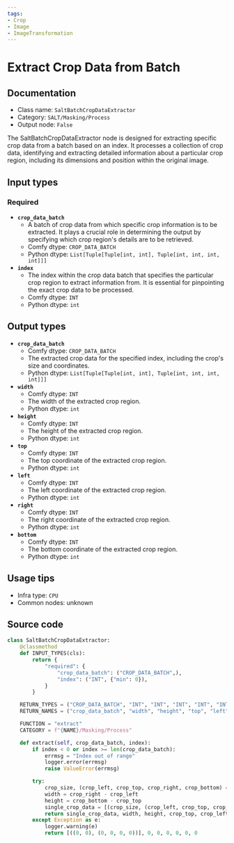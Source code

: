 ```yaml
---
tags:
- Crop
- Image
- ImageTransformation
---
```


# Extract Crop Data from Batch
## Documentation
- Class name: `SaltBatchCropDataExtractor`
- Category: `SALT/Masking/Process`
- Output node: `False`

The SaltBatchCropDataExtractor node is designed for extracting specific crop data from a batch based on an index. It processes a collection of crop data, identifying and extracting detailed information about a particular crop region, including its dimensions and position within the original image.
## Input types
### Required
- **`crop_data_batch`**
    - A batch of crop data from which specific crop information is to be extracted. It plays a crucial role in determining the output by specifying which crop region's details are to be retrieved.
    - Comfy dtype: `CROP_DATA_BATCH`
    - Python dtype: `List[Tuple[Tuple[int, int], Tuple[int, int, int, int]]]`
- **`index`**
    - The index within the crop data batch that specifies the particular crop region to extract information from. It is essential for pinpointing the exact crop data to be processed.
    - Comfy dtype: `INT`
    - Python dtype: `int`
## Output types
- **`crop_data_batch`**
    - Comfy dtype: `CROP_DATA_BATCH`
    - The extracted crop data for the specified index, including the crop's size and coordinates.
    - Python dtype: `List[Tuple[Tuple[int, int], Tuple[int, int, int, int]]]`
- **`width`**
    - Comfy dtype: `INT`
    - The width of the extracted crop region.
    - Python dtype: `int`
- **`height`**
    - Comfy dtype: `INT`
    - The height of the extracted crop region.
    - Python dtype: `int`
- **`top`**
    - Comfy dtype: `INT`
    - The top coordinate of the extracted crop region.
    - Python dtype: `int`
- **`left`**
    - Comfy dtype: `INT`
    - The left coordinate of the extracted crop region.
    - Python dtype: `int`
- **`right`**
    - Comfy dtype: `INT`
    - The right coordinate of the extracted crop region.
    - Python dtype: `int`
- **`bottom`**
    - Comfy dtype: `INT`
    - The bottom coordinate of the extracted crop region.
    - Python dtype: `int`
## Usage tips
- Infra type: `CPU`
- Common nodes: unknown


## Source code
```python
class SaltBatchCropDataExtractor:
    @classmethod
    def INPUT_TYPES(cls):
        return {
            "required": {
                "crop_data_batch": ("CROP_DATA_BATCH",),
                "index": ("INT", {"min": 0}),
            }
        }

    RETURN_TYPES = ("CROP_DATA_BATCH", "INT", "INT", "INT", "INT", "INT", "INT")
    RETURN_NAMES = ("crop_data_batch", "width", "height", "top", "left", "right", "bottom")

    FUNCTION = "extract"
    CATEGORY = f"{NAME}/Masking/Process"

    def extract(self, crop_data_batch, index):
        if index < 0 or index >= len(crop_data_batch):
            errmsg = "Index out of range"
            logger.error(errmsg)
            raise ValueError(errmsg)

        try:
            crop_size, (crop_left, crop_top, crop_right, crop_bottom) = crop_data_batch[index]
            width = crop_right - crop_left
            height = crop_bottom - crop_top
            single_crop_data = [(crop_size, (crop_left, crop_top, crop_right, crop_bottom))]
            return single_crop_data, width, height, crop_top, crop_left, crop_right, crop_bottom
        except Exception as e:
            logger.warning(e)
            return [((0, 0), (0, 0, 0, 0))], 0, 0, 0, 0, 0, 0

```
